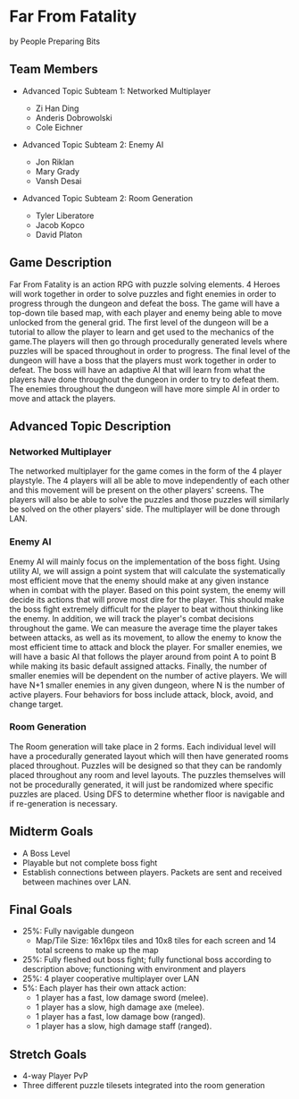 # Far From Fatality

by People Preparing Bits

## Team Members
* Advanced Topic Subteam 1: Networked Multiplayer
	* Zi Han Ding
    * Anderis Dobrowolski
    * Cole Eichner

* Advanced Topic Subteam 2: Enemy AI
	* Jon Riklan
    * Mary Grady
    * Vansh Desai

* Advanced Topic Subteam 2: Room Generation
	* Tyler Liberatore
    * Jacob Kopco
    * David Platon

## Game Description

Far From Fatality is an action RPG with puzzle solving elements. 4 Heroes will work together in order
to solve puzzles and fight enemies in order to progress through the dungeon and defeat the boss. The
game will have a top-down tile based map, with each player and enemy being able to move unlocked from 
the general grid. The first level of the dungeon will be a tutorial to allow the player to learn and get 
used to the mechanics of the game.The players will then go through procedurally generated levels where puzzles
will be spaced throughout in order to progress. The final level of the dungeon will have a boss that the players must work together in order to defeat. The boss will have an adaptive AI that will learn from what the players have done throughout the dungeon in order to try to defeat them. The enemies throughout the dungeon will have more
simple AI in order to move and attack the players.

## Advanced Topic Description

### Networked Multiplayer

The networked multiplayer for the game comes in the form of the 4 player playstyle. The 4 players
will all be able to move independently of each other and this movement will be present on the
other players' screens. The players will also be able to solve the puzzles and those puzzles will
similarly be solved on the other players' side. The multiplayer will be done through LAN. 
    
### Enemy AI

Enemy AI will mainly focus on the implementation of the boss fight. Using utility AI, we will assign a point system that will calculate the systematically most efficient move that the enemy should make at any given instance when in combat with the player. Based on this point system, the enemy will decide its actions that will prove most dire for the player. This should make the boss fight extremely difficult for the player to beat without thinking like the enemy. In addition, we will track the player's combat decisions throughout the game. We can measure the average time the player takes between attacks, as well as its movement, to allow the enemy to know the most efficient time to attack and block the player. For smaller enemies, we will have a basic AI that follows the player around from point A to point B while making its basic default assigned attacks. Finally, the number of smaller enemies will be dependent on the number of active players. We will have N+1 smaller enemies in any given dungeon, where N is the number of active players. 
Four behaviors for boss include attack, block, avoid, and change target.

### Room Generation

The Room generation will take place in 2 forms. Each individual level will have a procedurally
generated layout which will then have generated rooms placed throughout. Puzzles will be 
designed so that they can be randomly placed throughout any room and level layouts. The
puzzles themselves will not be procedurally generated, it will just be randomized where specific
puzzles are placed. Using DFS to determine whether floor is navigable and if re-generation is necessary.

## Midterm Goals

* A Boss Level
* Playable but not complete boss fight
* Establish connections between players. Packets are sent and received between machines over LAN.

## Final Goals

* 25%: Fully navigable dungeon
	* Map/Tile Size: 16x16px tiles and 10x8 tiles for each screen and 14 total screens to make up the map
* 25%: Fully fleshed out boss fight; fully functional boss according to description above; functioning with environment and players
* 25%: 4 player cooperative multiplayer over LAN
* 5%: Each player has their own attack action:
	* 1 player has a fast, low damage sword (melee).
 	* 1 player has a slow, high damage axe (melee).
  	* 1 player has a fast, low damage bow (ranged).
  	* 1 player has a slow, high damage staff (ranged).

## Stretch Goals

* 4-way Player PvP
* Three different puzzle tilesets integrated into the room generation
